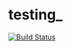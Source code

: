 # testing_

[![Build Status](https://travis-ci.org/MartinMosqueira/testing_.svg?branch=master)](https://travis-ci.org/MartinMosqueira/testing_)